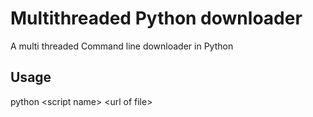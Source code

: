 Multithreaded Python downloader
===============================

A multi threaded Command line downloader in Python

Usage
-----

python \<script name\> \<url of file\>
